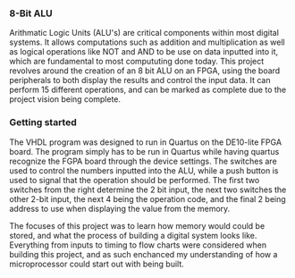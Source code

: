 ### 8-Bit ALU

Arithmatic Logic Units (ALU's) are critical components within most digital systems. It allows computations such as addition and multiplication as well as logical operations like NOT and AND to be use on data inputted into it, which are fundamental to most compututing done today. This project revolves around the creation of an 8 bit ALU on an FPGA, using the board peripherals to both display the results and control the input data. It can perform 15 different operations, and can be marked as complete due to the project vision being complete. 

### Getting started

The VHDL program was designed to run in Quartus on the DE10-lite FPGA board. The program simply has to be run in Quartus while having quartus recognize the FGPA board through the device settings. The switches are used to control the numbers inputted into the ALU, while a push button is used to signal that the operation should be performed. The first two switches from the right determine the 2 bit input, the next two switches the other 2-bit input, the next 4 being the operation code, and the final 2 being address to use when displaying the value from the memory.

The focuses of this project was to learn how memory would could be stored, and what the process of building a digital system looks like. Everything from inputs to timing to flow charts were considered when building this project, and as such enchanced my understanding of how a microprocessor could start out with being built.

